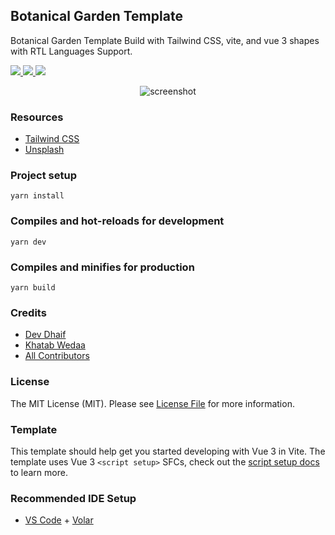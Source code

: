 ## Botanical Garden Template

Botanical Garden Template Build with Tailwind CSS, vite, and vue 3 shapes with RTL Languages Support.

<a href="https://github.com/merakiui/botanical-garden-template/blob/main/LICENSE">
    <img src="https://img.shields.io/github/license/merakiui/botanical-garden-template">
</a>

<a href="https://github.com/merakiui/botanical-garden-template/stargazers">
    <img src="https://img.shields.io/github/stars/merakiui/botanical-garden-template">
</a>

<a href="https://twitter.com/meraki_ui">
    <img src="https://img.shields.io/twitter/url?label=Meraki UI&style=social&url=https%3A%2F%2Ftwitter.com%2Fmeraki_ui">
</a>

<p align="center">
    <img src="screenshot.png" alt="screenshot">

### Resources

-   [Tailwind CSS](https://tailwindcss.com)
-   [Unsplash](https://unsplash.com)

### Project setup

```
yarn install
```

### Compiles and hot-reloads for development

```
yarn dev
```

### Compiles and minifies for production

```
yarn build
```

### Credits

-   [Dev Dhaif](https://twitter.com/khatabwedaa)
-   [Khatab Wedaa](https://twitter.com/devdhaif)
-   [All Contributors](../../contributors)

### License

The MIT License (MIT). Please see [License File](LICENSE) for more information.

### Template

This template should help get you started developing with Vue 3 in Vite. The template uses Vue 3 `<script setup>` SFCs, check out the [script setup docs](https://v3.vuejs.org/api/sfc-script-setup.html#sfc-script-setup) to learn more.

### Recommended IDE Setup

- [VS Code](https://code.visualstudio.com/) + [Volar](https://marketplace.visualstudio.com/items?itemName=Vue.volar)
